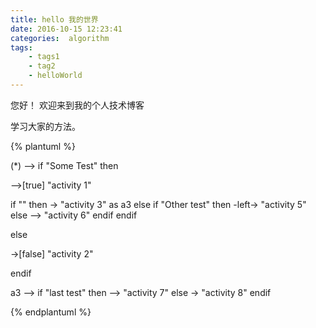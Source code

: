 ```yaml
---
title: hello 我的世界
date: 2016-10-15 12:23:41
categories:  algorithm
tags: 
	- tags1
	- tag2
	- helloWorld
---
```



您好！ 欢迎来到我的个人技术博客

学习大家的方法。

{% plantuml %}

(*) --> if "Some Test" then

  -->[true] "activity 1"
  
  if "" then
    -> "activity 3" as a3
  else
    if "Other test" then
      -left-> "activity 5"
    else
      --> "activity 6"
    endif
  endif
  
else

  ->[false] "activity 2"
  
endif

a3 --> if "last test" then
  --> "activity 7"
else
  -> "activity 8"
endif

{% endplantuml %}